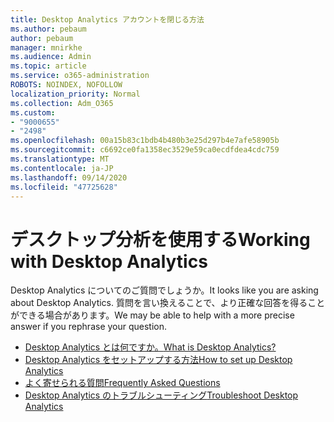 ```yaml
---
title: Desktop Analytics アカウントを閉じる方法
ms.author: pebaum
author: pebaum
manager: mnirkhe
ms.audience: Admin
ms.topic: article
ms.service: o365-administration
ROBOTS: NOINDEX, NOFOLLOW
localization_priority: Normal
ms.collection: Adm_O365
ms.custom:
- "9000655"
- "2498"
ms.openlocfilehash: 00a15b83c1bdb4b480b3e25d297b4e7afe58905b
ms.sourcegitcommit: c6692ce0fa1358ec3529e59ca0ecdfdea4cdc759
ms.translationtype: MT
ms.contentlocale: ja-JP
ms.lasthandoff: 09/14/2020
ms.locfileid: "47725628"
---
```

# <a name="working-with-desktop-analytics"></a><span data-ttu-id="de69c-102">デスクトップ分析を使用する</span><span class="sxs-lookup"><span data-stu-id="de69c-102">Working with Desktop Analytics</span></span>

<span data-ttu-id="de69c-103">Desktop Analytics についてのご質問でしょうか。</span><span class="sxs-lookup"><span data-stu-id="de69c-103">It looks like you are asking about Desktop Analytics.</span></span> <span data-ttu-id="de69c-104">質問を言い換えることで、より正確な回答を得ることができる場合があります。</span><span class="sxs-lookup"><span data-stu-id="de69c-104">We may be able to help with a more precise answer if you rephrase your question.</span></span>

- [<span data-ttu-id="de69c-105">Desktop Analytics とは何ですか。</span><span class="sxs-lookup"><span data-stu-id="de69c-105">What is Desktop Analytics?</span></span>](https://docs.microsoft.com/configmgr/desktop-analytics/overview)
- [<span data-ttu-id="de69c-106">Desktop Analytics をセットアップする方法</span><span class="sxs-lookup"><span data-stu-id="de69c-106">How to set up Desktop Analytics</span></span>](https://docs.microsoft.com/configmgr/desktop-analytics/set-up)
- [<span data-ttu-id="de69c-107">よく寄せられる質問</span><span class="sxs-lookup"><span data-stu-id="de69c-107">Frequently Asked Questions</span></span>](https://docs.microsoft.com/configmgr/desktop-analytics/faq)
- [<span data-ttu-id="de69c-108">Desktop Analytics のトラブルシューティング</span><span class="sxs-lookup"><span data-stu-id="de69c-108">Troubleshoot Desktop Analytics</span></span>](https://docs.microsoft.com/configmgr/desktop-analytics/troubleshooting)